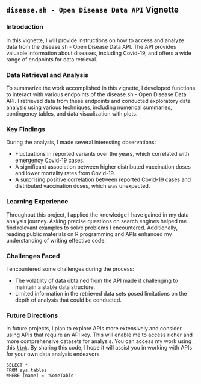 ## `disease.sh - Open Disease Data API` Vignette
### **Introduction**
In this vignette, I will provide instructions on how to access and analyze data from the disease.sh - Open Disease Data API. The API provides valuable information about diseases, including Covid-19, and offers a wide range of endpoints for data retrieval.
### **Data Retrieval and Analysis**
To summarize the work accomplished in this vignette, I developed functions to interact with various endpoints of the disease.sh - Open Disease Data API. I retrieved data from these endpoints and conducted exploratory data analysis using various techniques, including numerical summaries, contingency tables, and data visualization with plots.
### **Key Findings**
During the analysis, I made several interesting observations:
- Fluctuations in reported variants over the years, which correlated with emergency Covid-19 cases.
- A significant association between higher distributed vaccination doses and lower mortality rates from Covid-19.
- A surprising positive correlation between reported Covid-19 cases and distributed vaccination doses, which was unexpected.
### **Learning Experience**
Throughout this project, I applied the knowledge I have gained in my data analysis journey. Asking precise questions on search engines helped me find relevant examples to solve problems I encountered. Additionally, reading public materials on R programming and APIs enhanced my understanding of writing effective code.
### **Challenges Faced**
I encountered some challenges during the process:
- The volatility of data obtained from the API made it challenging to maintain a stable data structure.
- Limited information in the retrieved data sets posed limitations on the depth of analysis that could be conducted.
### **Future Directions**
In future projects, I plan to explore APIs more extensively and consider using APIs that require an API key. This will enable me to access richer and more comprehensive datasets for analysis.
You can access my work using this [`link`](https://hzhoujoy.github.io/ST558_Project2/). By sharing this code, I hope it will assist you in working with APIs for your own data analysis endeavors.


 ```tsql
 SELECT *
 FROM sys.tables
 WHERE [name] = 'SomeTable'
 ```
